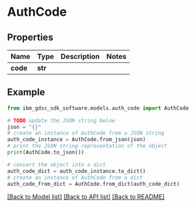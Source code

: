 # AuthCode


## Properties

Name | Type | Description | Notes
------------ | ------------- | ------------- | -------------
**code** | **str** |  | 

## Example

```python
from ibm_gdsc_sdk_software.models.auth_code import AuthCode

# TODO update the JSON string below
json = "{}"
# create an instance of AuthCode from a JSON string
auth_code_instance = AuthCode.from_json(json)
# print the JSON string representation of the object
print(AuthCode.to_json())

# convert the object into a dict
auth_code_dict = auth_code_instance.to_dict()
# create an instance of AuthCode from a dict
auth_code_from_dict = AuthCode.from_dict(auth_code_dict)
```
[[Back to Model list]](../README.md#documentation-for-models) [[Back to API list]](../README.md#documentation-for-api-endpoints) [[Back to README]](../README.md)


